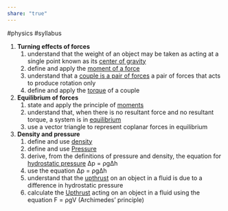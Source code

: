 ```yaml
---
share: "true"
---
```

#physics #syllabus 

1. **Turning effects of forces**
	1. understand that the weight of an object may be taken as acting at a single point known as its [center of gravity](Center%20of%20gravity%20and%20mass)
	2. define and apply the [moment of a force](Moment.md)
	3. understand that a [couple is a pair of forces](Couple.md) a pair of forces that acts to produce rotation only
	4. define and apply the [torque](Torque.md) of a couple
2. **Equilibrium of forces**
	1. state and apply the principle of [moments](Moment.md)
	2. understand that, when there is no resultant force and no resultant torque, a system is in [equilibrium](Equilibrium.md)
	3. use a vector triangle to represent coplanar forces in equilibrium
3. **Density and pressure**
	1. define and use [density](Density.md)
	2. define and use [Pressure](Pressure.md)
	3. derive, from the definitions of pressure and density, the equation for [hydrostatic pressure](Hydrostatic%20pressure%20(deriving).md) ∆p = ρg∆h
	4. use the equation ∆p = ρg∆h
	5. understand that the [upthrust](Archimedes%20Principle.md) on an object in a fluid is due to a difference in hydrostatic pressure
	6. calculate the [Upthrust](Upthrust.md) acting on an object in a fluid using the equation F = ρgV (Archimedes’ principle)
